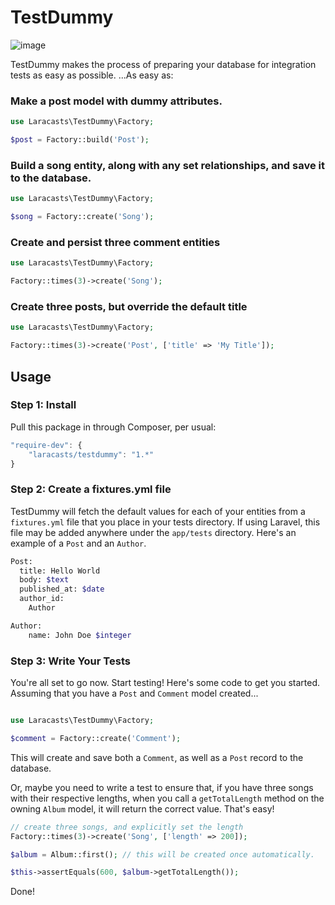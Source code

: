 # TestDummy

![image](https://dl.dropboxusercontent.com/u/774859/GitHub-Repos/testdummy/crashtestdummy.jpg)

TestDummy makes the process of preparing your database for integration tests as easy as possible. ...As easy as:

### Make a post model with dummy attributes.

```php
use Laracasts\TestDummy\Factory;

$post = Factory::build('Post');
```

### Build a song entity, along with any set relationships, and save it to the database.

```php
use Laracasts\TestDummy\Factory;

$song = Factory::create('Song');
```

### Create and persist three comment entities

```php
use Laracasts\TestDummy\Factory;

Factory::times(3)->create('Song');
```

### Create three posts, but override the default title

```php
use Laracasts\TestDummy\Factory;

Factory::times(3)->create('Post', ['title' => 'My Title']);
```

## Usage

### Step 1: Install

Pull this package in through Composer, per usual:

```js
"require-dev": {
    "laracasts/testdummy": "1.*"
}
```

### Step 2: Create a fixtures.yml file

TestDummy will fetch the default values for each of your entities from a `fixtures.yml` file that you place in your tests directory. If using Laravel, this file may be added anywhere under the `app/tests`
directory. Here's an example of a `Post` and an `Author`.

```bash
Post:
  title: Hello World
  body: $text
  published_at: $date
  author_id:
    Author

Author:
    name: John Doe $integer
```

### Step 3: Write Your Tests

You're all set to go now. Start testing! Here's some code to get you started. Assuming that you have a `Post` and `Comment` model created...

```php

use Laracasts\TestDummy\Factory;

$comment = Factory::create('Comment');
```

This will create and save both a `Comment`, as well as a `Post` record to the database.

Or, maybe you need to write a test to ensure that, if you have three songs with their respective lengths, when you call a `getTotalLength` method on the owning `Album` model, it will return the correct value. That's easy!

```php
// create three songs, and explicitly set the length
Factory::times(3)->create('Song', ['length' => 200]);

$album = Album::first(); // this will be created once automatically.

$this->assertEquals(600, $album->getTotalLength());
```

Done!

